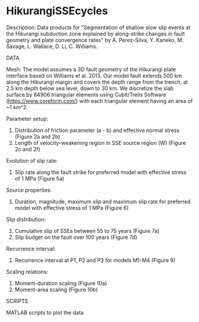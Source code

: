 # HikurangiSSEcycles
Description: Data products for "Segmentation of shallow slow slip events at the Hikurangi subduction zone explained by along-strike changes in fault geometry and plate convergence rates" by A. Perez-Silva, Y. Kaneko, M. Savage, L. Wallace, D. Li, C. Williams.

DATA

Mesh:
The model assumes a 3D fault geometry of the Hikurangi plate interface based on Williams et al. 2013. Our model fault extends 500 km along the Hikurangi margin  and covers the depth range from the trench, at 2.5 km depth below sea level, down to 30 km. We discretize the slab surface by 84906 triangular elements using Cubit/Trelis Software (https://www.coreform.com/) with each triangular element having an area of ~1 km^2. 

Parameter setup:
1. Distribution of friction parameter (a - b) and effective normal stress (Figure 2a and 2b)
2. Length of velocity-weakening region in SSE source region (W) (Figure 2c and 2f)

Evolution of slip rate:
1. Slip rate along the fault strike for preferred model with effective stress of 1 MPa (Figure 5a)

Source properties:
1. Duration, magnitude, maximum slip and maximum slip rate for preferred model with effective stress of 1 MPa (Figure 6)

Slip distribution:
1. Cumulative slip of SSEs between 55 to 75 years (Figure 7a)
2. Slip budget on the fault over 100 years (Figure 7d)

Recurrence interval:
1. Recurrence interval at P1, P2 and P3 for models M1-M4 (Figure 9)

Scaling relations: 
1. Moment-duration scaling (Figure 10a)
2. Moment-area scaling (Figure 10b)


SCRIPTS

MATLAB scripts to plot the data
